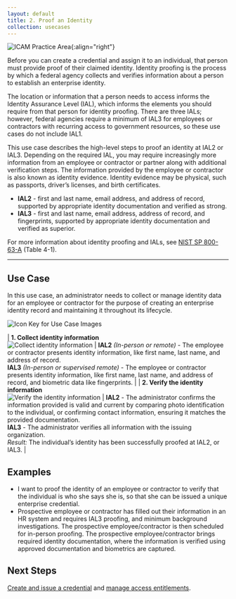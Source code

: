 ```yaml
---
layout: default
title: 2. Proof an Identity
collection: usecases
---
```


![ICAM Practice Area]({{site.baseurl}}/img/usecases/Identity-IdentityProofing.png){:align="right"}

Before you can create a credential and assign it to an individual, that person must provide proof of their claimed identity. Identity proofing is the process by which a federal agency collects and verifies information about a person to establish an enterprise identity.

The location or information that a person needs to access informs the Identity Assurance Level (IAL), which informs the elements you should require from that person for identity proofing. There are three IALs; however, federal agencies require a minimum of IAL3 for employees or contractors with recurring access to government resources, so these use cases do not include IAL1.

This use case describes the high-level steps to proof an identity at IAL2 or IAL3. Depending on the required IAL, you may require increasingly more information from an employee or contractor or partner along with additional verification steps. The information provided by the employee or contractor is also known as identity evidence. Identity evidence may be physical, such as passports, driver’s licenses, and birth certificates.

- **IAL2** - first and last name, email address, and address of record, supported by appropriate identity documentation and verified as strong.
- **IAL3** - first and last name, email address, address of record, and fingerprints, supported by appropriate identity documentation and verified as superior.

For more information about identity proofing and IALs, see <a href="https://pages.nist.gov/800-63-3/" target="_blank">NIST SP 800-63-A</a> (Table 4-1).

---

## Use Case

In this use case, an administrator needs to collect or manage identity data for an employee or contractor for the purpose of creating an enterprise identity record and maintaining it throughout its lifecycle.

![Icon Key for Use Case Images]({{site.baseurl}}/img/usecases/2-IconKey.png)

| **1. Collect identity information**<br/>![Collect identity information]({{site.baseurl}}/img/usecases/2-1.png)  | **IAL2** *(In-person or remote)* - The employee or contractor presents identity information, like first name, last name, and address of record.<br/>**IAL3** *(In-person or supervised remote)* - The employee or contractor presents identity information, like first name, last name, and address of record, and biometric data like fingerprints. |
| **2. Verify the identity information**<br/>![Verify the identity information]({{site.baseurl}}/img/usecases/2-2.png)  | **IAL2** - The administrator confirms the information provided is valid and current by comparing photo identification to the individual, or confirming contact information, ensuring it matches the provided documentation.<br/>**IAL3** - The administrator verifies all information with the issuing organization.<br/>*Result:* The individual’s identity has been successfully proofed at IAL2, or IAL3. |

## Examples

- I want to proof the identity of an employee or contractor to verify that the individual is who she says she is, so that she can be issued a unique enterprise credential.
- Prospective employee or contractor has filled out their information in an HR system and requires IAL3 proofing, and minimum background investigations. The prospective employee/contractor is then scheduled for in-person proofing. The prospective employee/contractor brings required identity documentation, where the information is verified using approved documentation and biometrics are captured.

## Next Steps

[Create and issue a credential](../4_createissuecredential) and [manage access entitlements](../3_manageentitlements).
